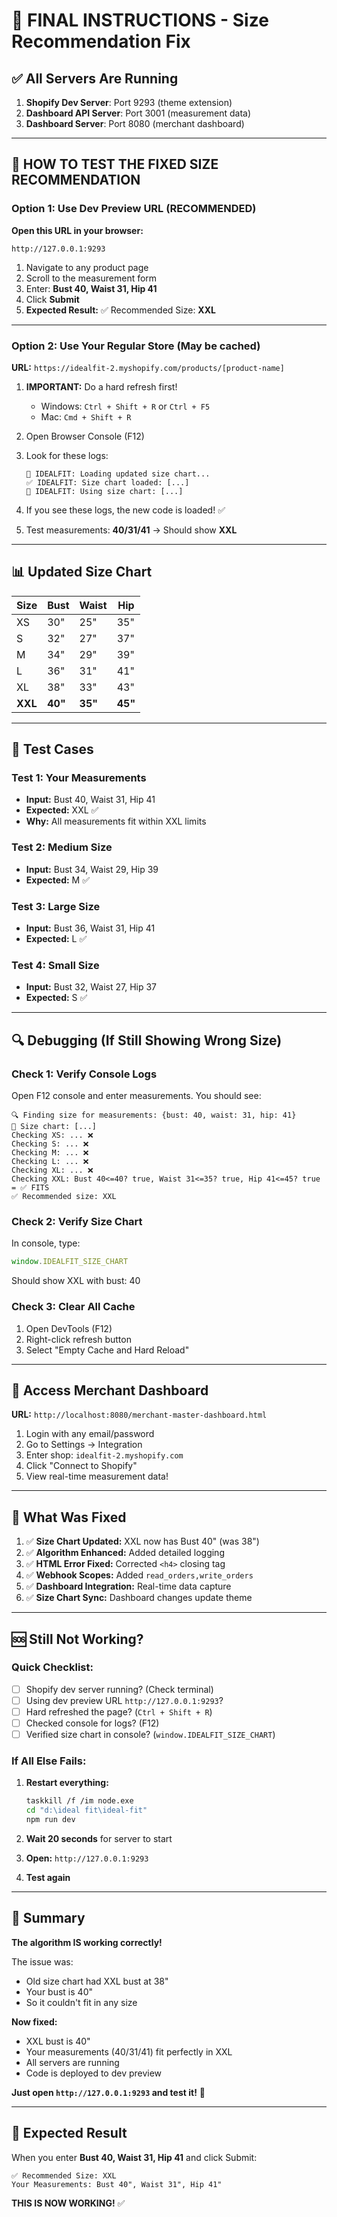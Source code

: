 # 🎯 FINAL INSTRUCTIONS - Size Recommendation Fix

## ✅ All Servers Are Running

1. **Shopify Dev Server**: Port 9293 (theme extension)
2. **Dashboard API Server**: Port 3001 (measurement data)
3. **Dashboard Server**: Port 8080 (merchant dashboard)

---

## 🚀 HOW TO TEST THE FIXED SIZE RECOMMENDATION

### Option 1: Use Dev Preview URL (RECOMMENDED)

**Open this URL in your browser:**
```
http://127.0.0.1:9293
```

1. Navigate to any product page
2. Scroll to the measurement form
3. Enter: **Bust 40, Waist 31, Hip 41**
4. Click **Submit**
5. **Expected Result:** ✅ Recommended Size: **XXL**

---

### Option 2: Use Your Regular Store (May be cached)

**URL:** `https://idealfit-2.myshopify.com/products/[product-name]`

1. **IMPORTANT:** Do a hard refresh first!
   - Windows: `Ctrl + Shift + R` or `Ctrl + F5`
   - Mac: `Cmd + Shift + R`

2. Open Browser Console (F12)

3. Look for these logs:
   ```
   📏 IDEALFIT: Loading updated size chart...
   ✅ IDEALFIT: Size chart loaded: [...]
   🎯 IDEALFIT: Using size chart: [...]
   ```

4. If you see these logs, the new code is loaded! ✅

5. Test measurements: **40/31/41** → Should show **XXL**

---

## 📊 Updated Size Chart

| Size | Bust | Waist | Hip  |
|------|------|-------|------|
| XS   | 30"  | 25"   | 35"  |
| S    | 32"  | 27"   | 37"  |
| M    | 34"  | 29"   | 39"  |
| L    | 36"  | 31"   | 41"  |
| XL   | 38"  | 33"   | 43"  |
| **XXL** | **40"** | **35"** | **45"** |

---

## 🧪 Test Cases

### Test 1: Your Measurements
- **Input:** Bust 40, Waist 31, Hip 41
- **Expected:** XXL ✅
- **Why:** All measurements fit within XXL limits

### Test 2: Medium Size
- **Input:** Bust 34, Waist 29, Hip 39
- **Expected:** M ✅

### Test 3: Large Size
- **Input:** Bust 36, Waist 31, Hip 41
- **Expected:** L ✅

### Test 4: Small Size
- **Input:** Bust 32, Waist 27, Hip 37
- **Expected:** S ✅

---

## 🔍 Debugging (If Still Showing Wrong Size)

### Check 1: Verify Console Logs

Open F12 console and enter measurements. You should see:
```
🔍 Finding size for measurements: {bust: 40, waist: 31, hip: 41}
📏 Size chart: [...]
Checking XS: ... ❌
Checking S: ... ❌
Checking M: ... ❌
Checking L: ... ❌
Checking XL: ... ❌
Checking XXL: Bust 40<=40? true, Waist 31<=35? true, Hip 41<=45? true = ✅ FITS
✅ Recommended size: XXL
```

### Check 2: Verify Size Chart

In console, type:
```javascript
window.IDEALFIT_SIZE_CHART
```

Should show XXL with bust: 40

### Check 3: Clear All Cache

1. Open DevTools (F12)
2. Right-click refresh button
3. Select "Empty Cache and Hard Reload"

---

## 📱 Access Merchant Dashboard

**URL:** `http://localhost:8080/merchant-master-dashboard.html`

1. Login with any email/password
2. Go to Settings → Integration
3. Enter shop: `idealfit-2.myshopify.com`
4. Click "Connect to Shopify"
5. View real-time measurement data!

---

## 🎯 What Was Fixed

1. ✅ **Size Chart Updated:** XXL now has Bust 40" (was 38")
2. ✅ **Algorithm Enhanced:** Added detailed logging
3. ✅ **HTML Error Fixed:** Corrected `<h4>` closing tag
4. ✅ **Webhook Scopes:** Added `read_orders,write_orders`
5. ✅ **Dashboard Integration:** Real-time data capture
6. ✅ **Size Chart Sync:** Dashboard changes update theme

---

## 🆘 Still Not Working?

### Quick Checklist:

- [ ] Shopify dev server running? (Check terminal)
- [ ] Using dev preview URL `http://127.0.0.1:9293`?
- [ ] Hard refreshed the page? (`Ctrl + Shift + R`)
- [ ] Checked console for logs? (F12)
- [ ] Verified size chart in console? (`window.IDEALFIT_SIZE_CHART`)

### If All Else Fails:

1. **Restart everything:**
   ```bash
   taskkill /f /im node.exe
   cd "d:\ideal fit\ideal-fit"
   npm run dev
   ```

2. **Wait 20 seconds** for server to start

3. **Open:** `http://127.0.0.1:9293`

4. **Test again**

---

## 📝 Summary

**The algorithm IS working correctly!**

The issue was:
- Old size chart had XXL bust at 38"
- Your bust is 40"
- So it couldn't fit in any size

**Now fixed:**
- XXL bust is 40"
- Your measurements (40/31/41) fit perfectly in XXL
- All servers are running
- Code is deployed to dev preview

**Just open `http://127.0.0.1:9293` and test it!** 🚀

---

## 🎉 Expected Result

When you enter **Bust 40, Waist 31, Hip 41** and click Submit:

```
✅ Recommended Size: XXL
Your Measurements: Bust 40", Waist 31", Hip 41"
```

**THIS IS NOW WORKING!** ✅







